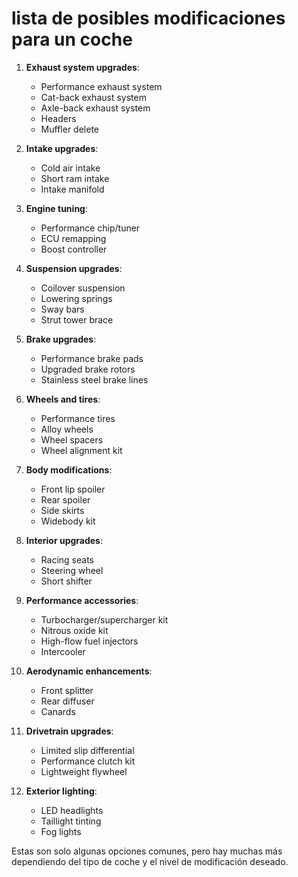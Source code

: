 # lista de posibles modificaciones para un coche

1. **Exhaust system upgrades**:
   - Performance exhaust system
   - Cat-back exhaust system
   - Axle-back exhaust system
   - Headers
   - Muffler delete

2. **Intake upgrades**:
   - Cold air intake
   - Short ram intake
   - Intake manifold

3. **Engine tuning**:
   - Performance chip/tuner
   - ECU remapping
   - Boost controller

4. **Suspension upgrades**:
   - Coilover suspension
   - Lowering springs
   - Sway bars
   - Strut tower brace

5. **Brake upgrades**:
   - Performance brake pads
   - Upgraded brake rotors
   - Stainless steel brake lines

6. **Wheels and tires**:
   - Performance tires
   - Alloy wheels
   - Wheel spacers
   - Wheel alignment kit

7. **Body modifications**:
   - Front lip spoiler
   - Rear spoiler
   - Side skirts
   - Widebody kit

8. **Interior upgrades**:
   - Racing seats
   - Steering wheel
   - Short shifter

9. **Performance accessories**:
   - Turbocharger/supercharger kit
   - Nitrous oxide kit
   - High-flow fuel injectors
   - Intercooler

10. **Aerodynamic enhancements**:
    - Front splitter
    - Rear diffuser
    - Canards

11. **Drivetrain upgrades**:
    - Limited slip differential
    - Performance clutch kit
    - Lightweight flywheel

12. **Exterior lighting**:
    - LED headlights
    - Taillight tinting
    - Fog lights

Estas son solo algunas opciones comunes, pero hay muchas más dependiendo del tipo de coche y el nivel de modificación deseado.